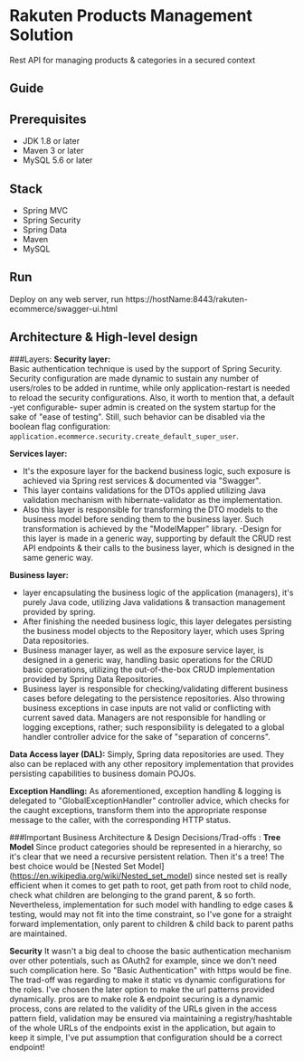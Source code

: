 # Rakuten Products Management Solution
Rest API for managing products &amp; categories in a secured context

## Guide

## Prerequisites
- JDK 1.8 or later
- Maven 3 or later
- MySQL 5.6 or later

## Stack
- Spring MVC
- Spring Security
- Spring Data
- Maven
- MySQL

## Run
Deploy on any web server, run https://hostName:8443/rakuten-ecommerce/swagger-ui.html

## Architecture & High-level design

###Layers:
**Security layer:**  
Basic authentication technique is used by the support of Spring Security. 
Security configuration are made dynamic to sustain any number of users/roles to be added in runtime, while only application-restart is needed to reload the security configurations. 
Also, it worth to mention that, a default -yet configurable- super admin is created on the system startup for the sake of "ease of testing". Still, such behavior can be disabled via the boolean flag configuration: `application.ecommerce.security.create_default_super_user`. 
 
**Services layer:**  
- It's the exposure layer for the backend business logic, such exposure is achieved via Spring rest services & documented via "Swagger".
- This layer contains validations for the DTOs applied utilizing Java validation mechanism with hibernate-validator as the implementation.
- Also this layer is responsible for transforming the DTO models to the business model before sending them to the business layer. Such transformation is achieved by the "ModelMapper" library. 
-Design for this layer is made in a generic way, supporting by default the CRUD rest API endpoints & their calls to the business layer, which is designed in the same generic way.  


**Business layer:**
- layer encapsulating the business logic of the application (managers), it's purely Java code, utilizing Java validations & transaction management provided by spring. 
- After finishing the needed business logic, this layer delegates persisting the business model objects to the Repository layer, which uses Spring Data repositories. 
- Business manager layer, as well as the exposure service layer, is designed in a generic way, handling basic operations for the CRUD basic operations, utilizing the out-of-the-box CRUD implementation provided by Spring Data Repositories.  
- Business layer is responsible for checking/validating different business cases before delegating to the persistence repositories. Also throwing business exceptions in case inputs are not valid or conflicting with current saved data. Managers are not responsible for handling or logging exceptions, rather; such responsibility is delegated to a global handler controller advice for the sake of "separation of concerns".
  
**Data Access layer (DAL):**
Simply, Spring data repositories are used. They also can be replaced with any other repository implementation that provides persisting capabilities to business domain POJOs.  

**Exception Handling:**
As aforementioned, exception handling & logging is delegated to "GlobalExceptionHandler" controller advice, which checks for the caught exceptions, transform them into the appropriate response message to the caller, with the corresponding HTTP status. 

###Important Business Architecture & Design Decisions/Trad-offs :
**Tree Model** 
Since product categories should be represented in a hierarchy, so it's clear that we need a recursive persistent relation. Then it's a tree!
The best choice would be [Nested Set Model] (https://en.wikipedia.org/wiki/Nested_set_model) since nested set is really efficient when it comes to get path to root, get path from root to child node, check what children are belonging to the grand parent, & so forth. 
Nevertheless, implementation for such model with handling to edge cases & testing, would may not fit into the time constraint, so I've gone for a straight forward implementation, only parent to children & child back to parent paths are maintained.

 **Security**
 It wasn't a big deal to choose the basic authentication mechanism over other potentials, such as OAuth2 for example, since we don't need such complication here. So "Basic Authentication" with https would be fine. 
 The trad-off was regarding to make it static vs dynamic configurations for the roles. I've chosen the later option to make the url patterns provided dynamically. pros are to make role & endpoint securing is a dynamic process, cons are related to the validity of the URLs given in the access pattern field, validation may be ensured via maintaining a registry/hashtable of the whole URLs of the endpoints exist in the application, but again to keep it simple, I've put assumption that configuration should be a correct endpoint!   

